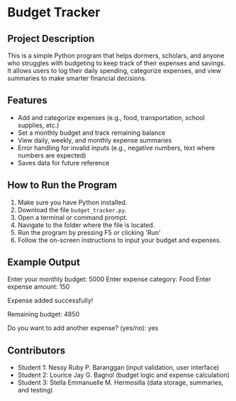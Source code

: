 # Budget Tracker

## Project Description
This is a simple Python program that helps dormers, scholars, and anyone who struggles with budgeting to keep track of their expenses and savings. It allows users to log their daily spending, categorize expenses, and view summaries to make smarter financial decisions.

## Features
- Add and categorize expenses (e.g., food, transportation, school supplies, etc.)
- Set a monthly budget and track remaining balance
- View daily, weekly, and monthly expense summaries
- Error handling for invalid inputs (e.g., negative numbers, text where numbers are expected)
- Saves data for future reference

## How to Run the Program
1. Make sure you have Python installed.
2. Download the file `budget_tracker.py`.
3. Open a terminal or command prompt.
4. Navigate to the folder where the file is located.
5. Run the program by pressing F5 or clicking 'Run' 
6. Follow the on-screen instructions to input your budget and expenses.

## Example Output
Enter your monthly budget: 5000
Enter expense category: Food
Enter expense amount: 150

Expense added successfully!

Remaining budget: 4850

Do you want to add another expense? (yes/no): yes


## Contributors
- Student 1: Nessy Ruby P. Baranggan (input validation, user interface)
- Student 2: Lourice Jay G. Bagnol (budget logic and expense calculation)
- Student 3: Stella Emmanuelle M. Hermosilla (data storage, summaries, and testing)
